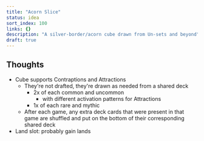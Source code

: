 ```yaml
---
title: "Acorn Slice"
status: idea
sort_index: 100
links: {}
description: "A silver-border/acorn cube drawn from Un-sets and beyond"
draft: true
---
```


## Thoughts

  * Cube supports Contraptions and Attractions
      * They're not drafted, they're drawn as needed from a shared deck
          * 2x of each common and uncommon
              * with different activation patterns for Attractions
          * 1x of each rare and mythic
      * After each game, any extra deck cards that were present in that game are shuffled and put on the bottom of their corresponding shared deck
  * Land slot: probably gain lands
